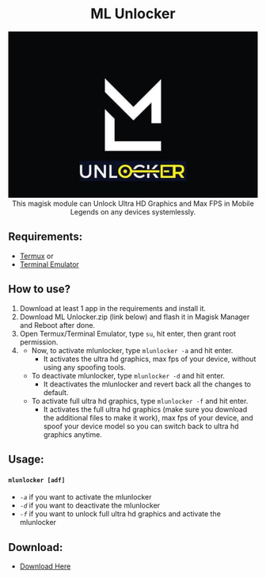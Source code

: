 <h1 align="center"> ML Unlocker </h1>
<p align="center"><img src="https://github.com/preparetodietm/ml_unlocker/blob/main/.github/mlunlocker.jpg"> This magisk module can Unlock Ultra HD Graphics and Max FPS in Mobile Legends on any devices systemlessly.
</p>

## Requirements:
- [Termux](https://f-droid.org/en/packages/com.termux/) or
- [Terminal Emulator](https://play.google.com/store/apps/details?id=jackpal.androidterm)

## How to use?

1. Download at least 1 app in the requirements and install it.
2. Download ML Unlocker.zip (link below) and flash it in Magisk Manager and Reboot after done.
3. Open Termux/Terminal Emulator, type `su`, hit enter, then grant root permission.
4. - Now, to activate mlunlocker, type `mlunlocker -a` and hit enter.
     - It activates the ultra hd graphics, max fps of your device, without using any spoofing tools.
   - To deactivate mlunlocker, type `mlunlocker -d` and hit enter.
     - It deactivates the mlunlocker and revert back all the changes to default.
   - To activate full ultra hd graphics, type `mlunlocker -f` and hit enter.
     - It activates the full ultra hd graphics (make sure you download the additional files to make it work), max fps of your device, and spoof your device model so you can switch back to ultra hd graphics anytime.

## Usage:
#### `mlunlocker [adf]` <br/>
- *`-a`* if you want to activate the mlunlocker
- *`-d`* if you want to deactivate the mlunlocker
- *`-f`* if you want to unlock full ultra hd graphics and activate the mlunlocker

## Download:
- [Download Here](https://www.pling.com/p/1653584/)
